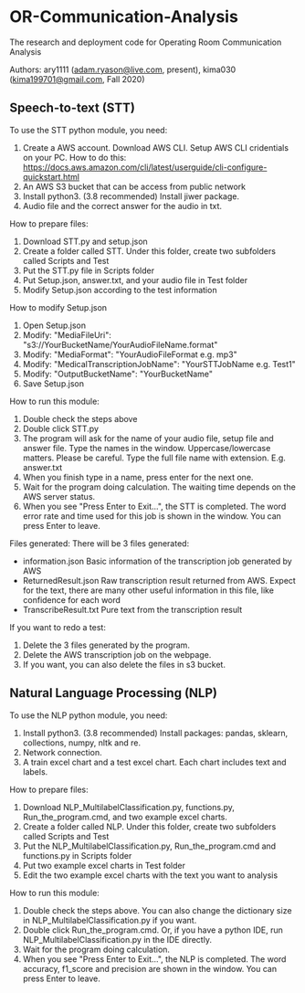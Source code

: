 # OR-Communication-Analysis
The research and deployment code for Operating Room Communication Analysis

Authors: ary1111 (adam.ryason@live.com, present),
kima030 (kima199701@gmail.com, Fall 2020)

## Speech-to-text (STT)
To use the STT python module, you need:
1. Create a AWS account. Download AWS CLI. Setup AWS CLI cridentials on your PC. How to do this: https://docs.aws.amazon.com/cli/latest/userguide/cli-configure-quickstart.html
2. An AWS S3 bucket that can be access from public network
3. Install python3. (3.8 recommended) Install jiwer package.
4. Audio file and the correct answer for the audio in txt.

How to prepare files:
1. Download STT.py and setup.json
2. Create a folder called STT. Under this folder, create two subfolders called Scripts and Test
3. Put the STT.py file in Scripts folder
4. Put Setup.json, answer.txt, and your audio file in Test folder
5. Modify Setup.json according to the test information

How to modify Setup.json
1. Open Setup.json
2. Modify: "MediaFileUri": "s3://YourBucketName/YourAudioFileName.format"
3. Modify: "MediaFormat": "YourAudioFileFormat e.g. mp3"
4. Modify: "MedicalTranscriptionJobName": "YourSTTJobName e.g. Test1"
5. Modify: "OutputBucketName": "YourBucketName"
6. Save Setup.json

How to run this module:
1. Double check the steps above
2. Double click STT.py
3. The program will ask for the name of your audio file, setup file and answer file. Type the names in the window. 
	Uppercase/lowercase matters. Please be careful.
	Type the full file name with extension. E.g. answer.txt
4. When you finish type in a name, press enter for the next one.
5. Wait for the program doing calculation. The waiting time depends on the AWS server status.
6. When you see "Press Enter to Exit...", the STT is completed. The word error rate and time used for this job is shown in the window. You can press Enter to leave.

Files generated:
There will be 3 files generated: 
- information.json	Basic information of the transcription job generated by AWS 
- ReturnedResult.json	Raw transcription result returned from AWS. Expect for the text, there are many other useful information in this file, like confidence for each word
- TranscribeResult.txt	Pure text from the transcription result

If you want to redo a test:
1. Delete the 3 files generated by the program.
2. Delete the AWS transcription job on the webpage.
3. If you want, you can also delete the files in s3 bucket.

## Natural Language Processing (NLP)
To use the NLP python module, you need:
1. Install python3. (3.8 recommended) Install packages: pandas, sklearn, collections, numpy, nltk and re.
2. Network connection.
3. A train excel chart and a test excel chart. Each chart includes text and labels.

How to prepare files:
1. Download NLP_MultilabelClassification.py, functions.py, Run_the_program.cmd, and two example excel charts.
2. Create a folder called NLP. Under this folder, create two subfolders called Scripts and Test
3. Put the NLP_MultilabelClassification.py, Run_the_program.cmd and functions.py in Scripts folder
4. Put two example excel charts in Test folder
5. Edit the two example excel charts with the text you want to analysis

How to run this module:
1. Double check the steps above. You can also change the dictionary size in NLP_MultilabelClassification.py if you want.
2. Double click Run_the_program.cmd. Or, if you have a python IDE, run NLP_MultilabelClassification.py in the IDE directly.
3. Wait for the program doing calculation.
4. When you see "Press Enter to Exit...", the NLP is completed. The word accuracy, f1_score and precision are shown in the window. You can press Enter to leave.